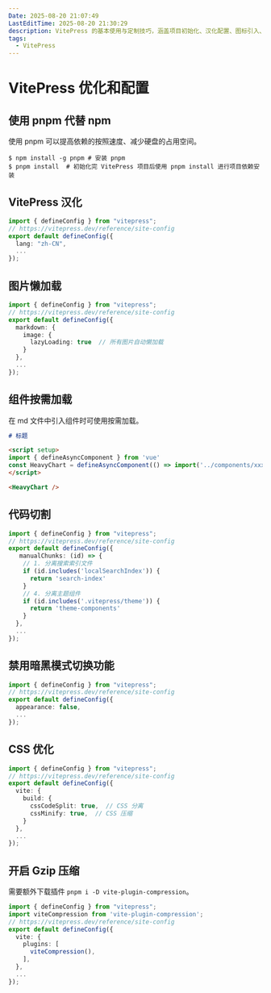 ```yaml
---
Date: 2025-08-20 21:07:49
LastEditTime: 2025-08-20 21:30:29
description: VitePress 的基本使用与定制技巧，涵盖项目初始化、汉化配置、图标引入、自定义主题等内容，旨在利用 VitePress 构建美观、高效的静态站点。
tags:
  - VitePress
---
```


# VitePress 优化和配置

## 使用 pnpm 代替 npm

使用 pnpm 可以提高依赖的按照速度、减少硬盘的占用空间。

```shell
$ npm install -g pnpm # 安装 pnpm
$ pnpm install  # 初始化完 VitePress 项目后使用 pnpm install 进行项目依赖安装
```

## VitePress 汉化

```typescript [.vitepress\config.mts]
import { defineConfig } from "vitepress";
// https://vitepress.dev/reference/site-config
export default defineConfig({
  lang: "zh-CN",
  ...
});
```

## 图片懒加载

```typescript [.vitepress\config.mts]
import { defineConfig } from "vitepress";
// https://vitepress.dev/reference/site-config
export default defineConfig({
  markdown: {
    image: {
      lazyLoading: true  // 所有图片自动懒加载
    }
  },
  ...
});
```

## 组件按需加载

在 md 文件中引入组件时可使用按需加载。

```markdown [*.md]
# 标题

<script setup>
import { defineAsyncComponent } from 'vue'
const HeavyChart = defineAsyncComponent(() => import('../components/xxx.vue'))
</script>

<HeavyChart />
```

## 代码切割

```typescript [.vitepress\config.mts]
import { defineConfig } from "vitepress";
// https://vitepress.dev/reference/site-config
export default defineConfig({
   manualChunks: (id) => {
    // 1. 分离搜索索引文件
    if (id.includes('localSearchIndex')) {
      return 'search-index'
    }
    // 4. 分离主题组件
    if (id.includes('.vitepress/theme')) {
      return 'theme-components'
    }
  },
  ...
});
```

## 禁用暗黑模式切换功能

```typescript [.vitepress\config.mts]
import { defineConfig } from "vitepress";
// https://vitepress.dev/reference/site-config
export default defineConfig({
  appearance: false,
  ...
});
```

## CSS 优化

```typescript [.vitepress\config.mts]
import { defineConfig } from "vitepress";
// https://vitepress.dev/reference/site-config
export default defineConfig({
  vite: {
    build: {
      cssCodeSplit: true,  // CSS 分离
      cssMinify: true,  // CSS 压缩
    }
  },
  ...
});
```

## 开启 Gzip 压缩

需要额外下载插件 `pnpm i -D vite-plugin-compression`。

```typescript [.vitepress\config.mts]
import { defineConfig } from "vitepress";
import viteCompression from 'vite-plugin-compression';
// https://vitepress.dev/reference/site-config
export default defineConfig({
  vite: {
    plugins: [
      viteCompression(),
    ],
  },
  ...
});
```
